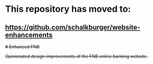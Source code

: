 # This repository has moved to:
## <https://github.com/schalkburger/website-enhancements>

~~# Enhanced FNB~~

~~Opinionated design improvements of the FNB online banking website.~~

